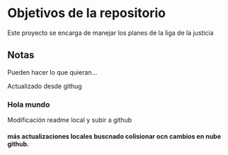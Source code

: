 # Objetivos de la repositorio

Este proyecto se encarga de manejar los planes de la liga de la justicia


## Notas
Pueden hacer lo que quieran...

Actualizado desde githug

### Hola mundo

Modificación readme local y subir a github

#### más actualizaciones locales buscnado colisionar ocn cambios en nube github.